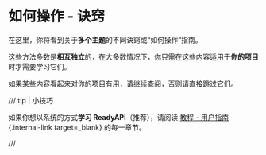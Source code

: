 # 如何操作 - 诀窍

在这里，你将看到关于**多个主题**的不同诀窍或“如何操作”指南。

这些方法多数是**相互独立**的，在大多数情况下，你只需在这些内容适用于**你的项目**时才需要学习它们。

如果某些内容看起来对你的项目有用，请继续查阅，否则请直接跳过它们。

/// tip | 小技巧

如果你想以系统的方式**学习 ReadyAPI**（推荐），请阅读 [教程 - 用户指南](../tutorial/index.md){.internal-link target=\_blank} 的每一章节。

///
